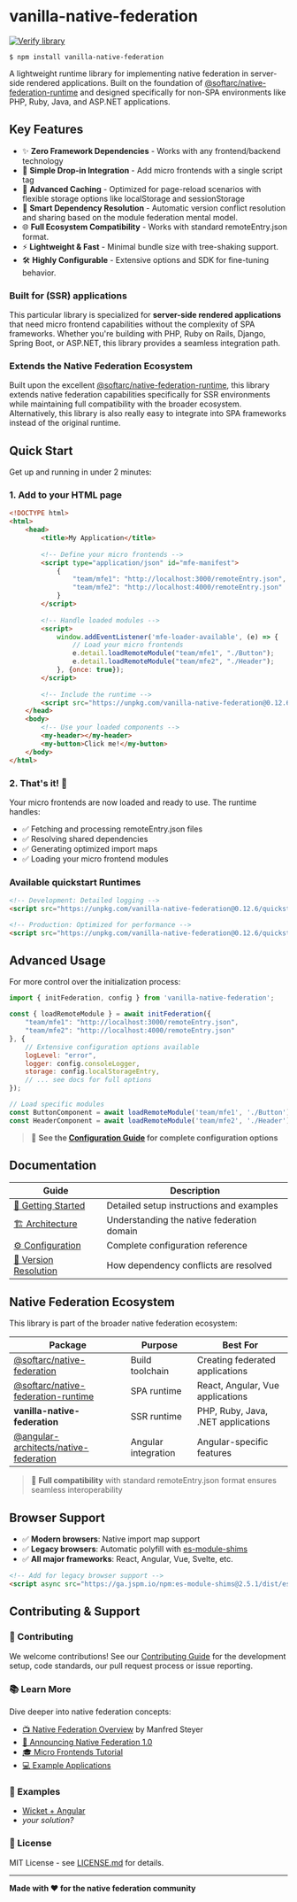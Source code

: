 # vanilla-native-federation

[![Verify library](https://github.com/topicusonderwijs/vanilla-native-federation/actions/workflows/verify-code.yaml/badge.svg)](https://github.com/topicusonderwijs/vanilla-native-federation/actions/workflows/verify-code.yaml)

```
$ npm install vanilla-native-federation
```


A lightweight runtime library for implementing native federation in server-side rendered applications. Built on the foundation of [@softarc/native-federation-runtime](https://www.npmjs.com/package/@softarc/native-federation-runtime) and designed specifically for non-SPA environments like PHP, Ruby, Java, and ASP.NET applications.

## Key Features

- ✨ **Zero Framework Dependencies** - Works with any frontend/backend technology  
- 🚀 **Simple Drop-in Integration** - Add micro frontends with a single script tag  
- 💾 **Advanced Caching** - Optimized for page-reload scenarios with flexible storage options like localStorage and sessionStorage
- 🔄 **Smart Dependency Resolution** - Automatic version conflict resolution and sharing based on the module federation mental model.
- 🌐 **Full Ecosystem Compatibility** - Works with standard remoteEntry.json format.
- ⚡ **Lightweight & Fast** - Minimal bundle size with tree-shaking support.
- 🛠️ **Highly Configurable** - Extensive options and SDK for fine-tuning behavior.

### Built for (SSR) applications

This particular library is specialized for **server-side rendered applications** that need micro frontend capabilities without the complexity of SPA frameworks. Whether you're building with PHP, Ruby on Rails, Django, Spring Boot, or ASP.NET, this library provides a seamless integration path.

### Extends the Native Federation Ecosystem
Built upon the excellent [@softarc/native-federation-runtime](https://www.npmjs.com/package/@softarc/native-federation-runtime), this library extends native federation capabilities specifically for SSR environments while maintaining full compatibility with the broader ecosystem. Alternatively, this library is also really easy to integrate into SPA frameworks instead of the original runtime. 

## Quick Start

Get up and running in under 2 minutes:

### 1. Add to your HTML page

```html
<!DOCTYPE html>
<html>
    <head>
        <title>My Application</title>
        
        <!-- Define your micro frontends -->
        <script type="application/json" id="mfe-manifest">
            {
                "team/mfe1": "http://localhost:3000/remoteEntry.json",
                "team/mfe2": "http://localhost:4000/remoteEntry.json"
            }
        </script>
        
        <!-- Handle loaded modules -->
        <script>
            window.addEventListener('mfe-loader-available', (e) => {
                // Load your micro frontends
                e.detail.loadRemoteModule("team/mfe1", "./Button");
                e.detail.loadRemoteModule("team/mfe2", "./Header");
            }, {once: true});
        </script>
        
        <!-- Include the runtime -->
        <script src="https://unpkg.com/vanilla-native-federation@0.12.6/quickstart/debug.mjs"></script>
    </head>
    <body>
        <!-- Use your loaded components -->
        <my-header></my-header>
        <my-button>Click me!</my-button>
    </body>
</html>
```

### 2. That's it! 🎉

Your micro frontends are now loaded and ready to use. The runtime handles:
- ✅ Fetching and processing remoteEntry.json files
- ✅ Resolving shared dependencies
- ✅ Generating optimized import maps
- ✅ Loading your micro frontend modules

### Available quickstart Runtimes

```html
<!-- Development: Detailed logging -->
<script src="https://unpkg.com/vanilla-native-federation@0.12.6/quickstart/debug.mjs"></script>

<!-- Production: Optimized for performance -->
<script src="https://unpkg.com/vanilla-native-federation@0.12.6/quickstart/test.mjs"></script>
```

## Advanced Usage

For more control over the initialization process:

```javascript
import { initFederation, config } from 'vanilla-native-federation';

const { loadRemoteModule } = await initFederation({
    "team/mfe1": "http://localhost:3000/remoteEntry.json",
    "team/mfe2": "http://localhost:4000/remoteEntry.json"
}, {
    // Extensive configuration options available
    logLevel: "error",
    logger: config.consoleLogger,
    storage: config.localStorageEntry,
    // ... see docs for full options
});

// Load specific modules
const ButtonComponent = await loadRemoteModule('team/mfe1', './Button');
const HeaderComponent = await loadRemoteModule('team/mfe2', './Header');
```

> 📖 **See the [Configuration Guide](./docs/config.md) for complete configuration options**

## Documentation

| Guide | Description |
|-------|-------------|
| [🚀 Getting Started](./docs/getting-started.md) | Detailed setup instructions and examples |
| [🏗️ Architecture](./docs/architecture.md) | Understanding the native federation domain |
| [⚙️ Configuration](./docs/config.md) | Complete configuration reference |
| [🔄 Version Resolution](./docs/version-resolver.md) | How dependency conflicts are resolved |

## Native Federation Ecosystem

This library is part of the broader native federation ecosystem:

| Package | Purpose | Best For |
|---------|---------|----------|
| [@softarc/native-federation](https://www.npmjs.com/package/@softarc/native-federation) | Build toolchain | Creating federated applications |
| [@softarc/native-federation-runtime](https://www.npmjs.com/package/@softarc/native-federation-runtime) | SPA runtime | React, Angular, Vue applications |
| **vanilla-native-federation** | SSR runtime | PHP, Ruby, Java, .NET applications |
| [@angular-architects/native-federation](https://www.npmjs.com/package/@angular-architects/native-federation) | Angular integration | Angular-specific features |

> 🔗 **Full compatibility** with standard remoteEntry.json format ensures seamless interoperability

## Browser Support

- ✅ **Modern browsers**: Native import map support
- ✅ **Legacy browsers**: Automatic polyfill with [es-module-shims](https://www.npmjs.com/package/es-module-shims)
- ✅ **All major frameworks**: React, Angular, Vue, Svelte, etc.

```html
<!-- Add for legacy browser support -->
<script async src="https://ga.jspm.io/npm:es-module-shims@2.5.1/dist/es-module-shims.js"></script>
```

## Contributing & Support

### 🤝 Contributing
We welcome contributions! See our [Contributing Guide](./CONTRIBUTING.md) for the development setup, code standards, our pull request process or issue reporting.

### 📚 Learn More
Dive deeper into native federation concepts:
- [📺 Native Federation Overview](https://www.youtube.com/watch?v=cofoI5_S5lE) by Manfred Steyer
- [📝 Announcing Native Federation 1.0](https://www.angulararchitects.io/blog/announcing-native-federation-1-0/)
- [🎓 Micro Frontends Tutorial](https://www.angulararchitects.io/en/blog/micro-frontends-with-modern-angular-part-1-standalone-and-esbuild/)
- [💻 Example Applications](https://github.com/angular-architects/module-federation-plugin/tree/main/apps)

### 👀 Examples

- [Wicket + Angular](github.com/Aukevanoost/native-federation-examples)
- _your solution?_


### 📄 License
MIT License - see [LICENSE.md](./LICENSE.md) for details.

---

**Made with ❤️ for the native federation community**
